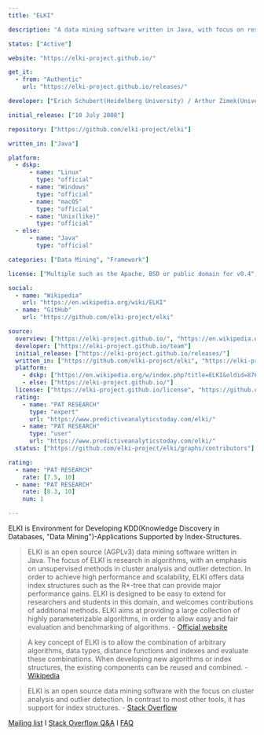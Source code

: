 ```yaml
---
title: "ELKI"

description: "A data mining software written in Java, with focus on research in algorithms"

status: ["Active"]

website: "https://elki-project.github.io/"

get_it:
  - from: "Authentic"
    url: "https://elki-project.github.io/releases/"

developer: ["Erich Schubert(Heidelberg University) / Arthur Zimek(University of Southern Denmark) Ludwig Maximilians University of München", "Other contributors"]

initial_release: ["10 July 2008"]

repository: ["https://github.com/elki-project/elki"]

written_in: ["Java"]

platform:
  - dskp:
      - name: "Linux"
        type: "official"
      - name: "Windows"
        type: "official"
      - name: "macOS"
        type: "official"
      - name: "Unix(like)"
        type: "official"
  - else:
      - name: "Java"
        type: "official"

categories: ["Data Mining", "Framework"]

license: ["Multiple such as the Apache, BSD or public domain for v0.4", "AGPL v3 for v0.4 onward"]

social:
  - name: "Wikipedia"
    url: "https://en.wikipedia.org/wiki/ELKI"
  - name: "GitHub"
    url: "https://github.com/elki-project/elki"

source:
  overview: ["https://elki-project.github.io/", "https://en.wikipedia.org/w/index.php?title=ELKI&oldid=876660240", "https://stackoverflow.com/tags/elki/info"]
  developer: ["https://elki-project.github.io/team"]
  initial_release: ["https://elki-project.github.io/releases/"]
  written_in: ["https://github.com/elki-project/elki", "https://elki-project.github.io/"]
  platform:
    - dskp: ["https://en.wikipedia.org/w/index.php?title=ELKI&oldid=876660240"]
    - else: ["https://elki-project.github.io/"]
  license: ["https://elki-project.github.io/license", "https://github.com/elki-project/elki/blob/master/LICENSE.md"]
  rating:
    - name: "PAT RESEARCH"
      type: "expert"
      url: "https://www.predictiveanalyticstoday.com/elki/"
    - name: "PAT RESEARCH"
      type: "user"
      url: "https://www.predictiveanalyticstoday.com/elki/"
  status: ["https://github.com/elki-project/elki/graphs/contributors"]

rating:
  - name: "PAT RESEARCH"
    rate: [7.5, 10]
  - name: "PAT RESEARCH"
    rate: [8.3, 10]
    num: 1

---
```

  ELKI is Environment for Developing KDD(Knowledge Discovery in Databases, "Data Mining")-Applications Supported by Index-Structures.
  
  > ELKI is an open source (AGPLv3) data mining software written in Java. The focus of ELKI is research in algorithms, with an emphasis on unsupervised methods in cluster analysis and outlier detection. In order to achieve high performance and scalability, ELKI offers data index structures such as the R*-tree that can provide major performance gains. ELKI is designed to be easy to extend for researchers and students in this domain, and welcomes contributions of additional methods. ELKI aims at providing a large collection of highly parameterizable algorithms, in order to allow easy and fair evaluation and benchmarking of algorithms.
  > \- [Official website](https://elki-project.github.io/)
  
  > A key concept of ELKI is to allow the combination of arbitrary algorithms, data types, distance functions and indexes and evaluate these combinations. When developing new algorithms or index structures, the existing components can be reused and combined.
  > \- [Wikipedia](https://en.wikipedia.org/wiki/ELKI#Description)
  
  > ELKI is an open source data mining software with the focus on cluster analysis and outlier detection. In contrast to most other tools, it has support for index structures.
  > \- [Stack Overflow](https://stackoverflow.com/tags/elki/info)
  
  [Mailing list](https://elki-project.github.io#bug-reports-and-contact) I [Stack Overflow Q&A](https://stackoverflow.com/questions/tagged/elki) I [FAQ](https://elki-project.github.io/faq)